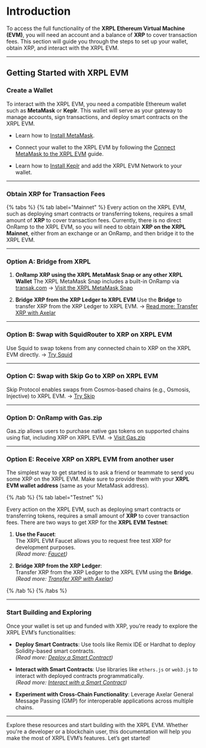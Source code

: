 # Introduction

To access the full functionality of the **XRPL Ethereum Virtual Machine (EVM)**, you will need an account and a balance of **XRP** to cover transaction fees. This section will guide you through the steps to set up your wallet, obtain XRP, and interact with the XRPL EVM.

---

## Getting Started with XRPL EVM

### Create a Wallet

To interact with the XRPL EVM, you need a compatible Ethereum wallet such as **MetaMask** or **Keplr**. This wallet will serve as your gateway to manage accounts, sign transactions, and deploy smart contracts on the XRPL EVM.

- Learn how to [Install MetaMask](./install-metamask.md).
- Connect your wallet to the XRPL EVM by following the [Connect MetaMask to the XRPL EVM](./connect-to-the-xrpl-evm.md) guide.

- Learn how to [Install Keplr](./install-keplr.md) and add the XRPL EVM Network to your wallet.

---

### Obtain XRP for Transaction Fees

{% tabs %}
{% tab label="Mainnet" %}
Every action on the XRPL EVM, such as deploying smart contracts or transferring tokens, requires a small amount of **XRP** to cover transaction fees. Currently, there is no direct OnRamp to the XRPL EVM, so you will need to obtain **XRP on the XRPL Mainnet**, either from an exchange or an OnRamp, and then bridge it to the XRPL EVM.

---

### **Option A: Bridge from XRPL**

1. **OnRamp XRP using the XRPL MetaMask Snap or any other XRPL Wallet**
   The XRPL MetaMask Snap includes a built-in OnRamp via [transak.com](https://transak.com/)
   → [Visit the XRPL MetaMask Snap](https://snap.xrplevm.org)

2. **Bridge XRP from the XRP Ledger to XRPL EVM**
   Use the **Bridge** to transfer XRP from the XRP Ledger to XRPL EVM.
   → [Read more: Transfer XRP with Axelar](../using-the-bridge/transfer-xrp-with-axelar.md)

---

### **Option B: Swap with SquidRouter to XRP on XRPL EVM**

Use Squid to swap tokens from any connected chain to XRP on the XRPL EVM directly.
→ [Try Squid](https://app.squidrouter.com)

---

### **Option C: Swap with Skip Go to XRP on XRPL EVM**

Skip Protocol enables swaps from Cosmos-based chains (e.g., Osmosis, Injective) to XRPL EVM.
→ [Try Skip](https://go.skip.build/) 

---

### **Option D: OnRamp with Gas.zip**

Gas.zip allows users to purchase native gas tokens on supported chains using fiat, including XRP on XRPL EVM.
→ [Visit Gas.zip](https://www.gas.zip)

---

### **Option E: Receive XRP on XRPL EVM from another user**

The simplest way to get started is to ask a friend or teammate to send you some XRP on the XRPL EVM.
Make sure to provide them with your **XRPL EVM wallet address** (same as your MetaMask address).


{% /tab %}
{% tab label="Testnet" %}

Every action on the XRPL EVM, such as deploying smart contracts or transferring tokens, requires a small amount of **XRP** to cover transaction fees. There are two ways to get XRP for the **XRPL EVM Testnet**:

1. **Use the Faucet**:  
   The XRPL EVM Faucet allows you to request free test XRP for development purposes.  
   _(Read more: [Faucet](../faucet.md))_

2. **Bridge XRP from the XRP Ledger**:  
    Transfer XRP from the XRP Ledger to the XRPL EVM using the **Bridge**.  
    _(Read more: [Transfer XRP with Axelar](../using-the-bridge/transfer-xrp-with-axelar.md))_

{% /tab %}
{% /tabs %}

---

### Start Building and Exploring

Once your wallet is set up and funded with XRP, you’re ready to explore the XRPL EVM’s functionalities:

- **Deploy Smart Contracts**: Use tools like Remix IDE or Hardhat to deploy Solidity-based smart contracts.  
  _(Read more: [Deploy a Smart Contract](../../developers/developing-smart-contracts/deploy-the-smart-contract.md))_

- **Interact with Smart Contracts**: Use libraries like `ethers.js` or `web3.js` to interact with deployed contracts programmatically.  
  _(Read more: [Interact with a Smart Contract](../../developers/developing-smart-contracts/interact-with-the-smart-contract.md))_

- **Experiment with Cross-Chain Functionality**: Leverage Axelar General Message Passing (GMP) for interoperable applications across multiple chains.

---

Explore these resources and start building with the XRPL EVM. Whether you're a developer or a blockchain user, this documentation will help you make the most of XRPL EVM’s features. Let’s get started!
